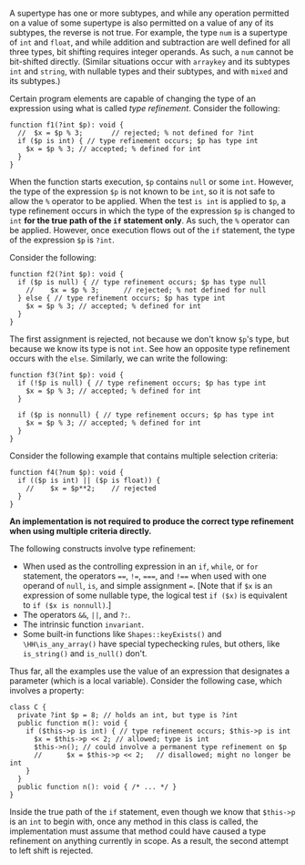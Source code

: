 A supertype has one or more subtypes, and while any operation permitted on a value of some supertype is also permitted on a value of any of
its subtypes, the reverse is not true. For example, the type `num` is a supertype of `int` and `float`, and while addition and subtraction are
well defined for all three types, bit shifting requires integer operands. As such, a `num` cannot be bit-shifted directly. (Similar situations
occur with `arraykey` and its subtypes `int` and `string`, with nullable types and their subtypes, and with `mixed` and its subtypes.)

Certain program elements are capable of changing the type of an expression using what is called *type refinement*. Consider the following:

```Hack
function f1(?int $p): void {
  //  $x = $p % 3;       // rejected; % not defined for ?int
  if ($p is int) { // type refinement occurs; $p has type int
    $x = $p % 3; // accepted; % defined for int
  }
}
```

When the function starts execution, `$p` contains `null` or some `int`. However, the type of the expression `$p` is not known to be `int`, so
it is not safe to allow the `%` operator to be applied. When the test `is int` is applied to `$p`, a type refinement occurs in
which the type of the expression `$p` is changed to `int` **for the true path of the `if` statement only**. As such, the `%` operator can
be applied. However, once execution flows out of the `if` statement, the type of the expression `$p` is `?int`.

Consider the following:

```Hack
function f2(?int $p): void {
  if ($p is null) { // type refinement occurs; $p has type null
    //    $x = $p % 3;      // rejected; % not defined for null
  } else { // type refinement occurs; $p has type int
    $x = $p % 3; // accepted; % defined for int
  }
}
```

The first assignment is rejected, not because we don't know `$p`'s type, but because we know its type is not `int`. See how an opposite
type refinement occurs with the `else`.  Similarly, we can write the following:

```Hack
function f3(?int $p): void {
  if (!$p is null) { // type refinement occurs; $p has type int
    $x = $p % 3; // accepted; % defined for int
  }

  if ($p is nonnull) { // type refinement occurs; $p has type int
    $x = $p % 3; // accepted; % defined for int
  }
}
```

Consider the following example that contains multiple selection criteria:

```Hack
function f4(?num $p): void {
  if (($p is int) || ($p is float)) {
    //    $x = $p**2;    // rejected
  }
}
```

**An implementation is not required to produce the correct type refinement when using multiple criteria directly.**

The following constructs involve type refinement:
* When used as the controlling expression in an `if`, `while`, or `for` statement, the operators `==`, `!=`, `===`, and `!==` when used
with one operand of `null`, `is`, and simple assignment `=`. [Note that if `$x` is an expression of some nullable type, the
logical test `if ($x)` is equivalent to `if ($x is nonnull)`.]
* The operators `&&`, `||`, and `?:`.
* The intrinsic function `invariant`.
* Some built-in functions like `Shapes::keyExists()` and `\HH\is_any_array()` have special typechecking rules, but others, like `is_string()` and `is_null()` don't.

Thus far, all the examples use the value of an expression that designates a parameter (which is a local variable). Consider the following
case, which involves a property:

```Hack
class C {
  private ?int $p = 8; // holds an int, but type is ?int
  public function m(): void {
    if ($this->p is int) { // type refinement occurs; $this->p is int
      $x = $this->p << 2; // allowed; type is int
      $this->n(); // could involve a permanent type refinement on $p
      //      $x = $this->p << 2;   // disallowed; might no longer be int
    }
  }
  public function n(): void { /* ... */ }
}
```

Inside the true path of the `if` statement, even though we know that `$this->p` is an `int` to begin with, once any method in this class
is called, the implementation must assume that method could have caused a type refinement on anything currently in scope. As a result,
the second attempt to left shift is rejected.
